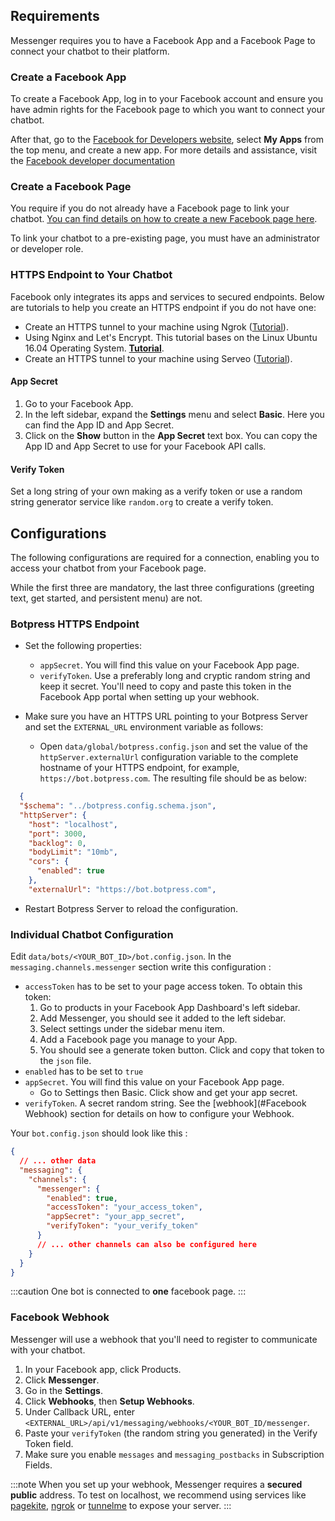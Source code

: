 ## Requirements

Messenger requires you to have a Facebook App and a Facebook Page to connect your chatbot to their platform.

### Create a Facebook App

To create a Facebook App, log in to your Facebook account and ensure you have admin rights for the Facebook page to which you want to connect your chatbot.

After that, go to the [Facebook for Developers website](https://developers.facebook.com/), select **My Apps** from the top menu, and create a new app. For more details and assistance, visit the [Facebook developer documentation](https://developers.facebook.com/docs/development)

### Create a Facebook Page

You require if you do not already have a Facebook page to link your chatbot. [You can find details on how to create a new Facebook page here](https://www.facebook.com/pages/creation/).

To link your chatbot to a pre-existing page, you must have an administrator or developer role.

### HTTPS Endpoint to Your Chatbot

Facebook only integrates its apps and services to secured endpoints. Below are tutorials to help you create an HTTPS endpoint if you do not have one:

- Create an HTTPS tunnel to your machine using Ngrok ([Tutorial](https://api.slack.com/tutorials/tunneling-with-ngrok)).
- Using Nginx and Let's Encrypt. This tutorial bases on the Linux Ubuntu 16.04 Operating System. [**Tutorial**](https://www.digitalocean.com/community/tutorials/how-to-secure-nginx-with-let-s-encrypt-on-ubuntu-16-04).
- Create an HTTPS tunnel to your machine using Serveo ([Tutorial](https://medium.com/automationmaster/how-to-forward-my-local-port-to-public-using-serveo-4979f352a3bf)).

#### App Secret

1. Go to your Facebook App.
1. In the left sidebar, expand the **Settings** menu and select **Basic**. Here you can find the App ID and App Secret.
1. Click on the **Show** button in the **App Secret** text box. You can copy the App ID and App Secret to use for your Facebook API calls.

#### Verify Token

Set a long string of your own making as a verify token or use a random string generator service like `random.org` to create a verify token.

## Configurations

The following configurations are required for a connection, enabling you to access your chatbot from your Facebook page.

While the first three are mandatory, the last three configurations (greeting text, get started, and persistent menu) are not.

### Botpress HTTPS Endpoint

- Set the following properties:

  - `appSecret`. You will find this value on your Facebook App page.
  - `verifyToken`. Use a preferably long and cryptic random string and keep it secret. You'll need to copy and paste this token in the Facebook App portal when setting up your webhook.

- Make sure you have an HTTPS URL pointing to your Botpress Server and set the `EXTERNAL_URL` environment variable as follows:
  - Open `data/global/botpress.config.json` and set the value of the `httpServer.externalUrl` configuration variable to the complete hostname of your HTTPS endpoint, for example, `https://bot.botpress.com`. The resulting file should be as below:

```json
  {
  "$schema": "../botpress.config.schema.json",
  "httpServer": {
    "host": "localhost",
    "port": 3000,
    "backlog": 0,
    "bodyLimit": "10mb",
    "cors": {
      "enabled": true
    },
    "externalUrl": "https://bot.botpress.com",
```

- Restart Botpress Server to reload the configuration.

### Individual Chatbot Configuration

Edit `data/bots/<YOUR_BOT_ID>/bot.config.json`. In the `messaging.channels.messenger` section write this configuration :

- `accessToken` has to be set to your page access token. To obtain this token:
  1. Go to products in your Facebook App Dashboard's left sidebar.
  1. Add Messenger, you should see it added to the left sidebar.
  1. Select settings under the sidebar menu item.
  1. Add a Facebook page you manage to your App.
  1. You should see a generate token button. Click and copy that token to the `json` file.
- `enabled` has to be set to `true`
- `appSecret`. You will find this value on your Facebook App page.
  - Go to Settings then Basic. Click show and get your app secret.
- `verifyToken`. A secret random string. See the [webhook](#Facebook Webhook) section for details on how to configure your Webhook.

Your `bot.config.json` should look like this :

```json
{
  // ... other data
  "messaging": {
    "channels": {
      "messenger": {
        "enabled": true,
        "accessToken": "your_access_token",
        "appSecret": "your_app_secret",
        "verifyToken": "your_verify_token"
      }
      // ... other channels can also be configured here
    }
  }
}
```

:::caution
One bot is connected to **one** facebook page.
:::

### Facebook Webhook

Messenger will use a webhook that you'll need to register to communicate with your chatbot.

1. In your Facebook app, click Products.
1. Click **Messenger**.
1. Go in the **Settings**.
1. Click **Webhooks**, then **Setup Webhooks**.
1. Under Callback URL, enter `<EXTERNAL_URL>/api/v1/messaging/webhooks/<YOUR_BOT_ID/messenger`.
1. Paste your `verifyToken` (the random string you generated) in the Verify Token field.
1. Make sure you enable `messages` and `messaging_postbacks` in Subscription Fields.

:::note
When you set up your webhook, Messenger requires a **secured public** address. To test on localhost, we recommend using services like [pagekite](https://pagekite.net/), [ngrok](https://ngrok.com) or [tunnelme](https://localtunnel.github.io/www/) to expose your server.
:::
